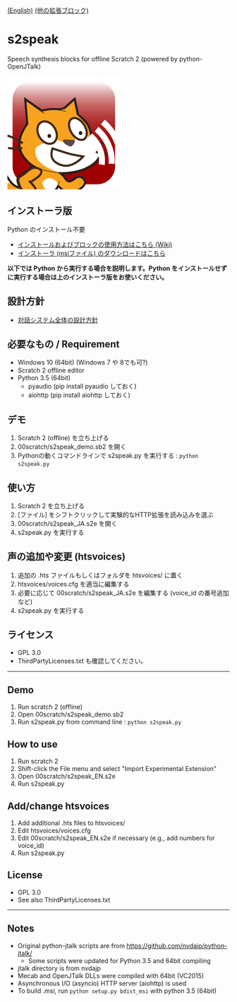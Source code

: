 [(English)](#English) [(他の拡張ブロック)](https://memakura.github.io/dialogsystem/)

# s2speak
Speech synthesis blocks for offline Scratch 2 (powered by python-OpenJTalk)

![s2speak](https://github.com/memakura/s2speak/blob/master/images/ScratchSpeechSynth.png)

## インストーラ版
Python のインストール不要
- [インストールおよびブロックの使用方法はこちら (Wiki)](https://github.com/memakura/s2speak/wiki)
- [インストーラ (msiファイル) のダウンロードはこちら](https://github.com/memakura/s2speak/releases)

**以下では Python から実行する場合を説明します。Python をインストールせずに実行する場合は上のインストーラ版をお使いください。**

## 設計方針
- [対話システム全体の設計方針](https://memakura.github.io/dialogsystem)

## 必要なもの / Requirement
- Windows 10 (64bit) (Windows 7 や 8でも可?)
- Scratch 2 offline editor
- Python 3.5 (64bit)
    - pyaudio (pip install pyaudio しておく)
    - aiohttp (pip install aiohttp しておく)

## デモ
1. Scratch 2 (offline) を立ち上げる
1. 00scratch/s2speak_demo.sb2 を開く
1. Pythonの動くコマンドラインで s2speak.py を実行する : `python s2speak.py`

## 使い方
1. Scratch 2 を立ち上げる
1. [ファイル] をシフトクリックして実験的なHTTP拡張を読み込みを選ぶ
1. 00scratch/s2speak_JA.s2e を開く
1. s2speak.py を実行する

## 声の追加や変更 (htsvoices)
1. 追加の .hts ファイルもしくはフォルダを htsvoices/ に置く
1. htsvoices/voices.cfg を適当に編集する
1. 必要に応じて 00scratch/s2speak_JA.s2e を編集する (voice_id の番号追加など)
1. s2speak.py を実行する

## ライセンス
- GPL 3.0
- ThirdPartyLicenses.txt も確認してください。

----

<a name="English">

## Demo
1. Run scratch 2 (offline)
1. Open 00scratch/s2speak_demo.sb2
1. Run s2speak.py from command line : `python s2speak.py`

## How to use
1. Run scratch 2
1. Shift-click the File menu and select "Import Experimental Extension"
1. Open 00scratch/s2speak_EN.s2e
1. Run s2speak.py

## Add/change htsvoices
1. Add additional .hts files to htsvoices/
1. Edit htsvoices/voices.cfg
1. Edit 00scratch/s2speak_EN.s2e if necessary (e.g., add numbers for voice_id)
1. Run s2speak.py

## License
- GPL 3.0
- See also ThirdPartyLicenses.txt

----
## Notes
- Original python-jtalk scripts are from https://github.com/nvdajp/python-jtalk/
    - Some scripts were updated for Python 3.5 and 64bit compiling
- jtalk directory is from nvdajp
- Mecab and OpenJTalk DLLs were compiled with 64bit (VC2015)
- Asynchronous I/O (asyncio) HTTP server (aiohttp) is used
- To build .msi, run `python setup.py bdist_msi` with python 3.5 (64bit)

